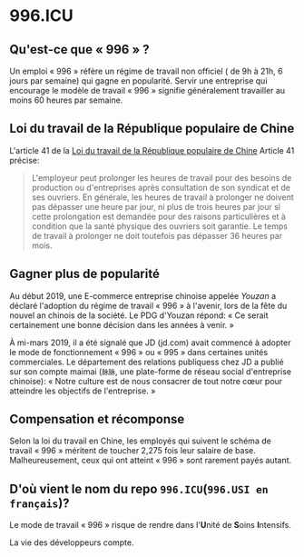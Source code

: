 996.ICU
===

## Qu'est-ce que « 996 » ?

Un emploi « 996 » réfère un régime de travail non officiel ( de 9h à 21h, 6 jours par semaine) qui gagne en popularité.
Servir une entreprise qui encourage le modèle de travail « 996 » signifie généralement travailler au moins 60 heures par semaine.

## Loi du travail de la République populaire de Chine
L'article 41 de la [Loi du travail de la République populaire de Chine](http://www.china.org.cn/living_in_china/abc/2009-07/15/content_18140508.htm) Article 41 précise:

> L'employeur peut prolonger les heures de travail pour des besoins de production ou d'entreprises après consultation de son syndicat et de ses ouvriers. En générale, les heures de travail à prolonger ne doivent pas dépasser une heure par jour, ni plus de trois heures par jour si cette prolongation est demandée pour des raisons particulières et à condition que la santé physique des ouvriers soit garantie. Le temps de travail à prolonger ne doit toutefois pas dépasser 36 heures par mois. 

## Gagner plus de popularité

Au début 2019, une E-commerce entreprise chinoise appelée _Youzan_ a déclaré l'adoption du régime de travail « 996 » à l'avenir, lors de la fête du nouvel an chinois de la société. Le PDG d'Youzan répond: « Ce serait certainement une bonne décision dans les années à venir. »

À mi-mars 2019, il a été signalé que JD (jd.com) avait commencé à adopter le mode de fonctionnement « 996 » ou « 995 » dans certaines unités commerciales. Le département des relations publiquess chez JD a publié sur son compte maimai (`脉脉`, une plate-forme de réseau social d'entreprise chinoise): « Notre culture est de nous consacrer de tout notre cœur pour atteindre les objectifs de l'entreprise. »

## Compensation et récomponse

Selon la loi du travail en Chine, les employés qui suivent le schéma de travail « 996 » méritent de toucher 2,275 fois leur salaire de base. Malheureusement, ceux qui ont atteint « 996 » sont rarement payés autant.

## D'où vient le nom du repo `996.ICU`(`996.USI en français`)?

Le mode de travail « 996 » risque de rendre dans l'**U**nité de **S**oins **I**ntensifs.

La vie des développeurs compte.
